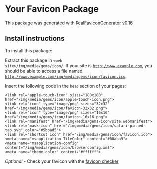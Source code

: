 # Your Favicon Package

This package was generated with [RealFaviconGenerator](https://realfavicongenerator.net/) [v0.16](https://realfavicongenerator.net/change_log#v0.16)

## Install instructions

To install this package:

Extract this package in <code>&lt;web site&gt;/img/media/gems/icon/</code>. If your site is <code>http://www.example.com</code>, you should be able to access a file named <code>http://www.example.com/img/media/gems/icon/favicon.ico</code>.

Insert the following code in the `head` section of your pages:

    <link rel="apple-touch-icon" sizes="180x180" href="/img/media/gems/icon/apple-touch-icon.png">
    <link rel="icon" type="image/png" sizes="32x32" href="/img/media/gems/icon/favicon-32x32.png">
    <link rel="icon" type="image/png" sizes="16x16" href="/img/media/gems/icon/favicon-16x16.png">
    <link rel="manifest" href="/img/media/gems/icon/site.webmanifest">
    <link rel="mask-icon" href="/img/media/gems/icon/safari-pinned-tab.svg" color="#5bbad5">
    <link rel="shortcut icon" href="/img/media/gems/icon/favicon.ico">
    <meta name="msapplication-TileColor" content="#00aba9">
    <meta name="msapplication-config" content="/img/media/gems/icon/browserconfig.xml">
    <meta name="theme-color" content="#ffffff">

*Optional* - Check your favicon with the [favicon checker](https://realfavicongenerator.net/favicon_checker)